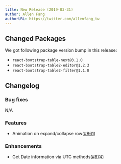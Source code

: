 ```yaml
---
title: New Release (2019-03-31)
author: Allen Fang
authorURL: https://twitter.com/allenfang_tw
---
```


## Changed Packages

We got following package version bump in this release:

* `react-bootstrap-table-next@3.1.0`
* `react-bootstrap-table2-editor@1.2.3`
* `react-bootstrap-table2-filter@1.1.8`


## Changelog

### Bug fixes
N/A

### Features
* Animation on expand/collapse row([#861](https://github.com/react-bootstrap-table/react-bootstrap-table2/pull/861))

### Enhancements
* Get Date information via UTC methods([#874](https://github.com/react-bootstrap-table/react-bootstrap-table2/pull/874))